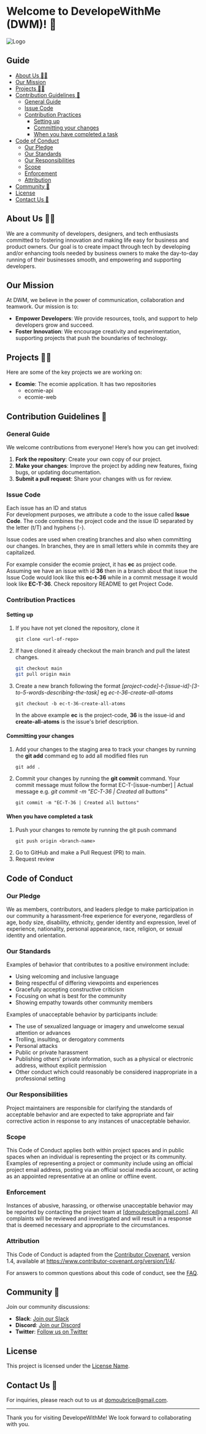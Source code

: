 <!--

**Here are some ideas to get you started:**

🙋‍♀️ A short introduction - what is your organization all about?
🌈 Contribution guidelines - how can the community get involved?
👩‍💻 Useful resources - where can the community find your docs? Is there anything else the community should know?
🍿 Fun facts - what does your team eat for breakfast?
🧙 Remember, you can do mighty things with the power of [Markdown](https://docs.github.com/github/writing-on-github/getting-started-with-writing-and-formatting-on-github/basic-writing-and-formatting-syntax)
-->
# Welcome to DevelopeWithMe (DWM)! 👋

![Logo](link-to-your-logo) <!-- Optional: Add your organization logo -->

## Guide
- [About Us 🙋‍♀️](#about-us)
- [Our Mission](#our-mission)
- [Projects 👩‍💻](#projects)
- [Contribution Guidelines 🌈](#contribution-guidelines)
    - [General Guide](#general-guide)
    - [Issue Code](#issue-code)
    - [Contribution Practices](#contribution-practices)
        - [Setting up](#setting-up)
        - [Committing your changes](#committing-your-changes)
        - [When you have completed a task](#when-you-have-completed-a-task)
- [Code of Conduct](#code-of-conduct)
    - [Our Pledge](#our-pledge)
    - [Our Standards](#our-standards)
    - [Our Responsibilities](#our-responsibilities)
    - [Scope](#scope)
    - [Enforcement](#enforcement)
    - [Attribution](#attribution)
- [Community 🍿](#community)
- [License](#community)
- [Contact Us 🧙](#contact-us)

## About Us 🙋‍♀️

We are a community of developers, designers, and tech enthusiasts committed to fostering innovation and making life easy for business and product owners. 
Our goal is to create impact through tech by developing and/or enhancing tools needed by business owners to make the day-to-day running of their businesses smooth, and empowering and supporting developers.

## Our Mission

At DWM, we believe in the power of communication, collaboration and teamwork. Our mission is to:

- **Empower Developers**: We provide resources, tools, and support to help developers grow and succeed.
- **Foster Innovation**: We encourage creativity and experimentation, supporting projects that push the boundaries of technology.

## Projects 👩‍💻

Here are some of the key projects we are working on:

- **Ecomie**: The ecomie application. It has two repositories
  - ecomie-api
  - ecomie-web 


## Contribution Guidelines 🌈

### **General Guide**

We welcome contributions from everyone! Here’s how you can get involved:

1. **Fork the repository**: Create your own copy of our project.
2. **Make your changes**: Improve the project by adding new features, fixing bugs, or updating documentation.
3. **Submit a pull request**: Share your changes with us for review.

### **Issue Code**
Each issue has an ID and status  
For development purposes, we attribute a code to the issue called **Issue Code**. The code combines the project code and the issue ID separated by the letter (t/T) and hyphens (-).

Issue codes are used when creating branches and also when committing our changes. In branches, they are in small letters while in commits they are capitalized.  

For example consider the ecomie project, it has **ec** as project code. Assuming we have an issue with id **36** then in a branch about that issue the Issue Code would look like this
**ec-t-36** while in a commit message it would look like **EC-T-36**.
Check repository README to get Project Code.
   
### **Contribution Practices**

#### Setting up
1. If you have not yet cloned the repository, clone it
   ```
   git clone <url-of-repo>
   ```
2. If have cloned it already checkout the main branch and pull the latest changes.
   ```bash
   git checkout main
   git pull origin main
   ```
3. Create a new branch following the format _[project-code]-t-[issue-id]-[3-to-5-words-describing-the-task]_ eg _ec-t-36-create-all-atoms_
   ```
   git checkout -b ec-t-36-create-all-atoms
   ```
   In the above example **ec** is the project-code, **36** is the issue-id and **create-all-atoms** is the issue's brief description. 
   

#### Committing your changes
1. Add your changes to the staging area to track your changes by running the **git add** command eg to add all modified files run
   ```
   git add .
   ``` 
2. Commit your changes by running the **git commit** command. Your commit message must follow the format EC-T-[issue-number] | Actual message e.g. _git commit -m "EC-T-36 | Created all buttons"_
   ```
   git commit -m "EC-T-36 | Created all buttons"
   ```

#### When you have completed a task
1. Push your changes to remote by running the git push command
   ```
   git push origin <branch-name>
   ```
2. Go to GitHub and make a Pull Request (PR) to main. 
3. Request review

## Code of Conduct

### Our Pledge

We as members, contributors, and leaders pledge to make participation in our community a harassment-free experience for everyone, regardless of age, body size, disability, ethnicity, gender
identity and expression, level of experience, nationality, personal appearance, race, religion, or sexual identity and orientation.

### Our Standards

Examples of behavior that contributes to a positive environment include:

- Using welcoming and inclusive language
- Being respectful of differing viewpoints and experiences
- Gracefully accepting constructive criticism
- Focusing on what is best for the community
- Showing empathy towards other community members

Examples of unacceptable behavior by participants include:

- The use of sexualized language or imagery and unwelcome sexual attention or advances
- Trolling, insulting, or derogatory comments
- Personal attacks
- Public or private harassment
- Publishing others' private information, such as a physical or electronic address, without explicit permission
- Other conduct which could reasonably be considered inappropriate in a professional setting

### Our Responsibilities

Project maintainers are responsible for clarifying the standards of acceptable behavior and are expected to take appropriate and fair corrective action in response to any instances of unacceptable behavior.

### Scope

This Code of Conduct applies both within project spaces and in public spaces when an individual is representing the project or its community. Examples of representing a project or community include
using an official project email address, posting via an official social media account, or acting as an appointed representative at an online or offline event.

### Enforcement

Instances of abusive, harassing, or otherwise unacceptable behavior may be reported by contacting the project team at [domoubrice@gmail.com]. All complaints will be reviewed and investigated
and will result in a response that is deemed necessary and appropriate to the circumstances. 

### Attribution

This Code of Conduct is adapted from the [Contributor Covenant](https://www.contributor-covenant.org), version 1.4, available at https://www.contributor-covenant.org/version/1/4/.

For answers to common questions about this code of conduct, see the [FAQ](https://www.contributor-covenant.org/faq).

## Community 🍿

Join our community discussions:

- **Slack**: [Join our Slack](link-to-your-slack)
- **Discord**: [Join our Discord](link-to-your-discord)
- **Twitter**: [Follow us on Twitter](link-to-your-twitter)

## License

This project is licensed under the [License Name](link-to-license).

## Contact Us 🧙

For inquiries, please reach out to us at domoubrice@gmail.com.

---

Thank you for visiting DevelopeWithMe! We look forward to collaborating with you.



